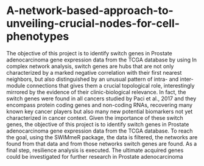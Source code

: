 # A-network-based-approach-to-unveiling-crucial-nodes-for-cell-phenotypes
The objective of this project is to identify switch genes in Prostate adenocarcinoma gene expression data from the TCGA database by using 
In complex network analysis, switch genes are hubs that are not only characterized by a
marked negative correlation with their first nearest neighbors, but also distinguished by an
unusual pattern of intra- and inter-module connections that gives them a crucial topological role,
interestingly mirrored by the evidence of their clinic-biological relevance. In fact, the switch
genes were found in all cancers studied by Paci et al., 2017 and they encompass protein
coding genes and non-coding RNAs, recovering many known key cancer players but also many
new potential biomarkers not yet characterized in cancer context. Given the importance of these
switch genes, the objective of this project is to identify switch genes in Prostate adenocarcinoma
gene expression data from the TCGA database. To reach the goal, using the SWIMmeR
package, the data is filtered, the networks are found from that data and from those networks
switch genes are found. As a final step, resilience analysis is executed. The ultimate acquired
genes could be investigated for further research in Prostate adenocarcinoma
